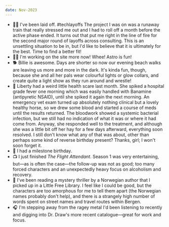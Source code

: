 ```yaml
---
date: Nov-2023
---
```


- 👩‍💻 I've been laid off. #techlayoffs The project I was on was a runaway train
  that really stressed me out and I had to roll off a month before the active
  phase ended. It turns out that put me right in the line of fire for the second
  major round of layoffs across consulting. This is an unsettling situation to
  be in, but I'd like to believe that it is ultimately for the best. Time to
  find a better fit!
- 👩‍💻 I'm working on the site more now! Whee! Astro is fun!
- 🐕 Billie is awesome. Days are shorter so now our evening beach walks are
  leaving us more and more in the dark. It's kinda fun, though, because she and
  all her pals wear colourful lights or glow collars, and create quite a light
  show as they run around and wrestle!
- 🐴 Liberty had a weird little health scare last month. She spiked a hospital
  grade fever one morning which was easily handled with Banamine (antipyretic
  NSAID), until she spiked it again the next morning. An emergency vet exam
  turned up absolutely nothing clinical but a lovely healthy horse, so we drew
  some blood and started a course of meds until the results returned. The
  bloodwork showed a systemic bacterial infection, but we still had no
  indication of what it was or where it had come from. Anyway, she responded
  well to the treatment, and although she was a little bit off her hay for a few
  days afterward, everything soon resolved. I still don't know what any of that
  was about, other than perhaps some kind of reverse birthday present? Thanks,
  girl; I won't soon forget it.
- 🎈 I had a milestone birthday.
- 📺 I just finished _The Flight Attendant_. Season 1 was very entertaining,
  but&mdash;as is often the case&mdash;the follow-up was not as good; too many
  forced characters and an unexpectedly heavy focus on alcoholism and recovery.
- 📖 I've been reading a mystery thriller by a Norwegian author that I picked up
  in a Little Free Library. I feel like I could be good, but the characters are
  too amorphous for me to tell them apart (the Norwegian names probably don't
  help), and there is a strangely high number of words spent on street names and
  travel routes within Bergen.
- 🎧 I'm stepping away from the ragey metal I'd been listening to recently and
  digging into Dr. Draw's more recent catalogue&mdash;great for work and focus.
